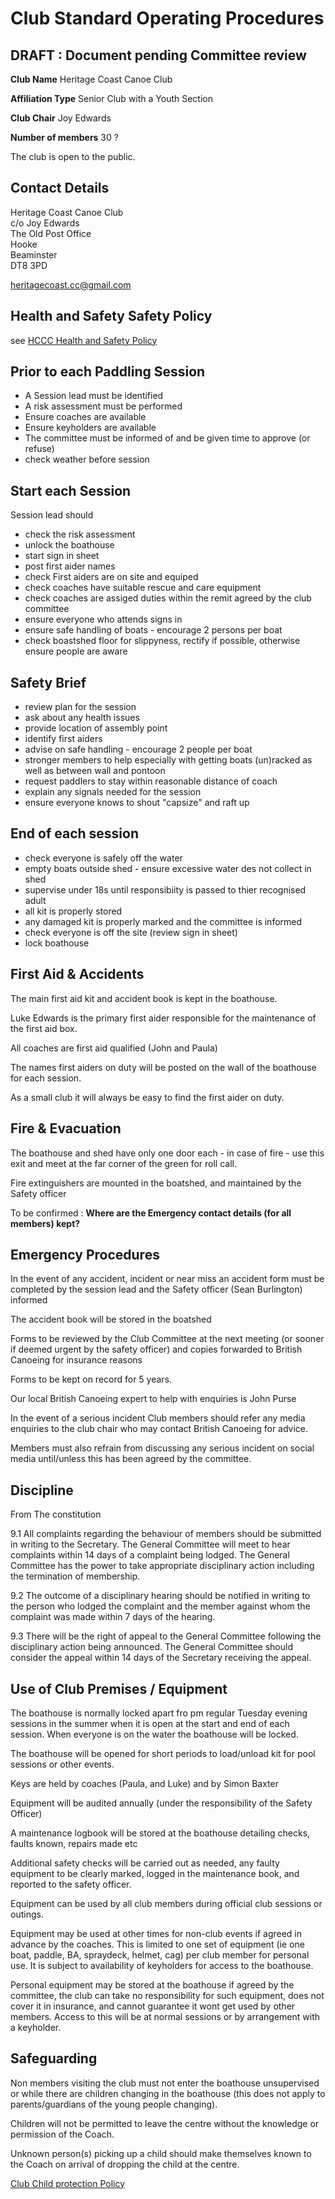
# Club Standard Operating Procedures #

## DRAFT : Document pending Committee review ##

 **Club Name** Heritage Coast Canoe Club

 **Affiliation Type** Senior Club with a Youth Section

 **Club Chair** Joy Edwards

 **Number of members** 30 ?

  The club is open to the public.

## Contact Details ## 
 
Heritage Coast Canoe Club  
c/o Joy Edwards  
The Old Post Office  
Hooke  
Beaminster  
DT8 3PD  
 
<heritagecoast.cc@gmail.com>


## Health and Safety Safety Policy ##

see [HCCC Health and Safety Policy](/policies/hccc-health-and-safety)


## Prior to each Paddling Session ##
  * A Session lead must be identified
  * A risk assessment must be performed
  * Ensure coaches are available 
  * Ensure keyholders are available
  * The committee must be informed of and be given time to approve (or refuse)
  * check weather before session 









## Start each Session ##

Session lead should 

 * check the risk assessment
 * unlock the boathouse
 * start sign in sheet 
 * post first aider names 
 * check First aiders are on site and equiped
 * check coaches have suitable rescue and care equipment
 * check coaches are assiged duties within the remit agreed by the club committee 
 * ensure everyone who attends signs in
 * ensure safe handling of boats - encourage 2 persons per boat
 * check boastshed floor for slippyness, rectify if possible, otherwise ensure people are aware

## Safety Brief ##
 * review plan for the session
 * ask about any health issues
 * provide location of assembly point
 * identify first aiders
 * advise on safe handling - encourage 2 people per boat
 * stronger members to help especially with getting boats (un)racked as well as between wall and pontoon 
 * request paddlers to stay within reasonable distance of coach
 * explain any signals needed for the session 
 * ensure everyone knows to shout "capsize" and raft up 

## End of each session ##

 * check everyone is safely off the water
 * empty boats outside shed - ensure excessive water des not collect in shed
 * supervise under 18s until responsibiity is passed to thier recognised adult
 * all kit is properly stored
 * any damaged kit is properly marked and the committee is informed
 * check everyone is off the site (review sign in sheet)
 * lock boathouse


## First Aid & Accidents ##

The main first aid kit and accident book is kept in the boathouse.

Luke Edwards is the primary first aider responsible for the maintenance of the first aid box.

All coaches are first aid qualified (John and Paula) 

The names first aiders on duty will be posted on the wall of the boathouse for each session.

As a small club it will always be easy to find the first aider on duty.




## Fire & Evacuation ##
The boathouse and shed have only one door each - in case of fire - use this exit and meet at the far corner of the green for roll call.


Fire extinguishers are mounted in the boatshed, and maintained by the Safety officer


To be confirmed : **Where are the Emergency contact details (for all members) kept?**



## Emergency Procedures ## 

In the event of any accident, incident or near miss an accident form must be completed by the session lead and the Safety officer (Sean Burlington) informed

The accident book will be stored in the boatshed

Forms to be reviewed by the Club Committee at the next meeting (or sooner if deemed urgent by the safety officer) and copies forwarded to British Canoeing for insurance reasons 

Forms to be kept on record for 5 years.

Our local British Canoeing expert to help with enquiries is John Purse

In the event of a serious incident Club members should refer any media enquiries to the club chair who may contact British Canoeing for advice.

Members must also refrain from discussing any serious incident on social media until/unless this has been agreed by the committee.


## Discipline ## 

From The constitution

9.1 All complaints regarding the behaviour of members should be submitted in writing to the Secretary. The General Committee will meet to hear complaints within 14 days of a complaint being lodged. The General Committee has the power to take appropriate disciplinary action including the termination of membership.

9.2 The outcome of a disciplinary hearing should be notified in writing to the person who lodged the complaint and the member against whom the complaint was made within 7 days of the hearing.

9.3 There will be the right of appeal to the General Committee following the disciplinary action being announced. The General Committee should consider the appeal within 14 days of the Secretary receiving the appeal.

## Use of Club Premises / Equipment ##


The boathouse is normally locked apart fro pm regular Tuesday evening sessions in the summer when it is open at the start and end of each session. When everyone is on the water the boathouse will be locked.

The boathouse will be opened for short periods to load/unload kit for pool sessions or other events.

Keys are held by coaches (Paula, and Luke) and by Simon Baxter 

Equipment will be audited annually (under the responsibility of the Safety Officer)

A maintenance logbook will be stored at the boathouse detailing checks, faults known, repairs made etc

Additional safety checks will be carried out as needed, any faulty equipment to be clearly marked, logged in the maintenance book, and reported to the safety officer.


Equipment can be used by all club members during official club sessions or outings.

Equipment may be used at other times for non-club events if agreed in advance by the coaches. This is limited to one set of equipment (ie one boat, paddle, BA, spraydeck, helmet, cag) per club member for personal use. It is subject to availability of keyholders for access to the boathouse.

Personal equipment may be stored at the boathouse if agreed by the committee, the club can take no responsibility for such equipment, does not cover it in insurance, and cannot guarantee it wont get used by other members. Access to this will be at normal sessions or by arrangement with a keyholder.


## Safeguarding ##

Non members visiting the club must not enter the boathouse unsupervised or while there are children changing in the boathouse (this does not apply to parents/guardians of the young people changing).

Children will not be permitted to leave the centre without the knowledge or permission of the Coach.

Unknown person(s) picking up a child should make themselves known to the Coach on arrival of dropping the child at the centre.


[Club Child protection Policy](/policies/child-protection-policy)

